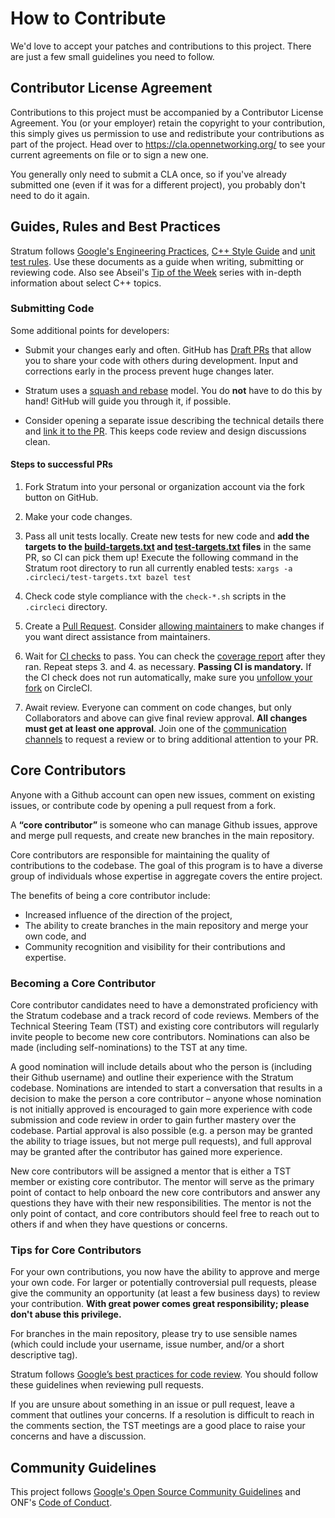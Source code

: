 <!--
Copyright 2019-present Open Networking Foundation

SPDX-License-Identifier: Apache-2.0
-->
# How to Contribute

We'd love to accept your patches and contributions to this project. There are
just a few small guidelines you need to follow.

## Contributor License Agreement

Contributions to this project must be accompanied by a Contributor License
Agreement. You (or your employer) retain the copyright to your contribution,
this simply gives us permission to use and redistribute your contributions as
part of the project. Head over to <https://cla.opennetworking.org/> to see
your current agreements on file or to sign a new one.

You generally only need to submit a CLA once, so if you've already submitted one
(even if it was for a different project), you probably don't need to do it
again.

## Guides, Rules and Best Practices

Stratum follows [Google's Engineering Practices](https://google.github.io/eng-practices/),
[C++ Style Guide](https://google.github.io/styleguide/cppguide.html) and
[unit test rules](stratum/docs/testing.md). Use these documents as a guide when
writing, submitting or reviewing code. Also see Abseil's [Tip of the Week](abseil.io/tips/)
series with in-depth information about select C++ topics.

### Submitting Code

Some additional points for developers:

 - Submit your changes early and often. GitHub has
   [Draft PRs](https://github.blog/2019-02-14-introducing-draft-pull-requests/)
   that allow you to share your code with others during development. Input and
   corrections early in the process prevent huge changes later.

 - Stratum uses a [squash and rebase](https://help.github.com/en/github/collaborating-with-issues-and-pull-requests/about-pull-request-merges#squash-and-merge-your-pull-request-commits)
   model. You do **not** have to do this by hand! GitHub will guide you through
   it, if possible.

 - Consider opening a separate issue describing the technical details there and
   [link it to the PR](https://help.github.com/en/github/managing-your-work-on-github/closing-issues-using-keywords).
   This keeps code review and design discussions clean.

#### Steps to successful PRs

1. Fork Stratum into your personal or organization account via the fork button
   on GitHub.

2. Make your code changes.

3. Pass all unit tests locally. Create new tests for new code and **add the
   targets to the [build-targets.txt](.circleci/build-targets.txt) and
   [test-targets.txt](.circleci/test-targets.txt) files** in the same PR, so CI
   can pick them up! Execute the following command in the Stratum root directory
   to run all currently enabled tests:
   `xargs -a .circleci/test-targets.txt bazel test`

4. Check code style compliance with the `check-*.sh` scripts in the `.circleci`
   directory.

5. Create a [Pull Request](https://github.com/stratum/stratum/compare). Consider
   [allowing maintainers](https://help.github.com/en/github/collaborating-with-issues-and-pull-requests/allowing-changes-to-a-pull-request-branch-created-from-a-fork)
   to make changes if you want direct assistance from maintainers.

6. Wait for [CI checks](https://circleci.com/gh/stratum/stratum) to pass. You
   can check the [coverage report](https://codecov.io/gh/stratum/stratum) after
   they ran. Repeat steps 3. and 4. as necessary. **Passing CI is mandatory.**
   If the CI check does not run automatically, make sure you [unfollow your fork](https://support.circleci.com/hc/en-us/articles/360008097173)
   on CircleCI.

7. Await review. Everyone can comment on code changes, but only Collaborators
   and above can give final review approval. **All changes must get at least one
   approval**. Join one of the [communication channels](https://wiki.opennetworking.org/display/COM/Stratum+Wiki+Home+Page)
   to request a review or to bring additional attention to your PR.

## Core Contributors
Anyone with a Github account can open new issues, comment on existing issues, or
contribute code by opening a pull request from a fork.

A **“core contributor”** is someone who can manage Github issues, approve and
merge pull requests, and create new branches in the main repository.

Core contributors are responsible for maintaining the quality of contributions
to the codebase. The goal of this program is to have a diverse group of
individuals whose expertise in aggregate covers the entire project.

The benefits of being a core contributor include:
- Increased influence of the direction of the project,
- The ability to create branches in the main repository and merge your own code,
  and
- Community recognition and visibility for their contributions and expertise.

### Becoming a Core Contributor

Core contributor candidates need to have a demonstrated proficiency with the
Stratum codebase and a track record of code reviews.  Members of the Technical
Steering Team (TST) and existing core contributors will regularly invite people
to become new core contributors. Nominations can also be made (including
self-nominations) to the TST at any time.

A good nomination will include details about who the person is (including their
Github username) and outline their experience with the Stratum codebase.
Nominations are intended to start a conversation that results in a decision to
make the person a core contributor – anyone whose nomination is not initially
approved is encouraged to gain more experience with code submission and code
review in order to gain further mastery over the codebase. Partial approval is
also possible (e.g. a person may be granted the ability to triage issues, but
not merge pull requests), and full approval may be granted after the contributor
has gained more experience.

New core contributors will be assigned a mentor that is either a TST member or
existing core contributor. The mentor will serve as the primary point of contact
to help onboard the new core contributors and answer any questions they have
with their new responsibilities. The mentor is not the only point of contact,
and core contributors should feel free to reach out to others if and when they
have questions or concerns.

### Tips for Core Contributors
For your own contributions, you now have the ability to approve and merge your
own code. For larger or potentially controversial pull requests, please give the
community an opportunity (at least a few business days) to review your
contribution. **With great power comes great responsibility; please don't abuse
this privilege.**

For branches in the main repository, please try to use sensible names (which
could include your username, issue number, and/or a short descriptive tag).

Stratum follows [Google’s best practices for code review](https://google.github.io/eng-practices/review/reviewer/).
You should follow these guidelines when reviewing pull requests.

If you are unsure about something in an issue or pull request, leave a comment
that outlines your concerns. If a resolution is difficult to reach in the
comments section, the TST meetings are a good place to raise your concerns and
have a discussion.

## Community Guidelines

This project follows [Google's Open Source Community Guidelines](https://opensource.google.com/conduct/)
and ONF's [Code of Conduct](CODE_OF_CONDUCT.md).
